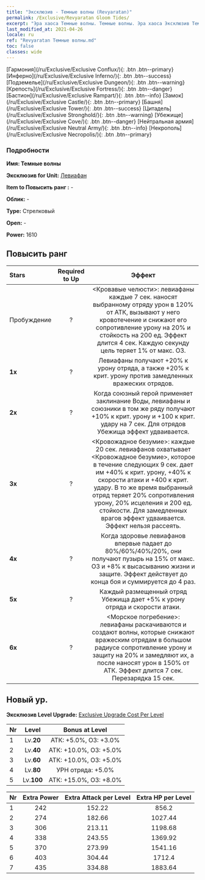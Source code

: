 ```yaml
---
title: "Эксклюзив - Темные волны (Revyaratan)"
permalink: /Exclusive/Revyaratan Gloom Tides/
excerpt: "Эра хаоса Темные волны. Темные волны. Эра хаоса Эксклюзив Темные волны. Левиафан Эксклюзив."
last_modified_at: 2021-04-26
locale: ru
ref: "Revyaratan Темные волны.md"
toc: false
classes: wide
---
```

 [Гармония](/ru/Exclusive/Exclusive Conflux/){: .btn .btn--primary} [Инферно](/ru/Exclusive/Exclusive Inferno/){: .btn .btn--success} [Подземелье](/ru/Exclusive/Exclusive Dungeon/){: .btn .btn--warning} [Крепость](/ru/Exclusive/Exclusive Fortress/){: .btn .btn--danger} [Бастион](/ru/Exclusive/Exclusive Rampart/){: .btn .btn--info} [Замок](/ru/Exclusive/Exclusive Castle/){: .btn .btn--primary} [Башня](/ru/Exclusive/Exclusive Tower/){: .btn .btn--success} [Цитадель](/ru/Exclusive/Exclusive Stronghold/){: .btn .btn--warning} [Убежище](/ru/Exclusive/Exclusive Cove/){: .btn .btn--danger} [Нейтральная армия](/ru/Exclusive/Exclusive Neutral Army/){: .btn .btn--info} [Некрополь](/ru/Exclusive/Exclusive Necropolis/){: .btn .btn--primary} 

### Подробности
 **Имя: Темные волны** 

 **Эксклюзив for Unit:** [Левиафан](/ru/units/Revyaratan/) 

 **Item to Повысить ранг :** -

 **Облик:** -

 **Type:** Стрелковый

 **Open:** -

 **Power:** 1610

## Повысить ранг 

  |     Stars    |  Required to Up | Эффект |
  |:-------------|:---------------:|:---------------:|
  |  Пробуждение  | ? | <Кровавые челюсти>: левиафаны каждые 7 сек. наносят выбранному отряду урон в 120% от АТК, вызывают у него кровотечение и снижают его сопротивление урону на 20% и стойкость на 200 ед. Эффект длится 4 сек. Каждую секунду цель теряет 1% от макс. ОЗ. |
  | **1x** <i class="fas fa-star"/> | ? | Левиафаны получают +20% к урону отряда, а также +20% к крит. урону против замедленных вражеских отрядов. |
  | **2x** <i class="fas fa-star"/> | ? | Когда союзный герой применяет заклинание Воды, левиафаны и союзники в том же ряду получают +10% к крит. урону и +100 к крит. удару на 7 сек. Для отрядов Убежища эффект удваивается. |
  | **3x** <i class="fas fa-star"/> | ? | <Кровожадное безумие>: каждые 20 сек. левиафанов охватывает <Кровожадное безумие>, которое в течение следующих 9 сек. дает им +40% к крит. урону, +40% к скорости атаки и +400 к крит. удару. В то же время выбранный отряд теряет 20% сопротивления урону, 20% исцеления и 200 ед. стойкости. Для замедленных врагов эффект удваивается. Эффект нельзя рассеять. |
  | **4x** <i class="fas fa-star"/> | ? | Когда здоровье левиафанов впервые падает до 80%/60%/40%/20%, они получают пузырь на 15% от макс. ОЗ и +8% к высасыванию жизни и защите. Эффект действует до конца боя и суммируется до 4 раз. |
  | **5x** <i class="fas fa-star"/> | ? | Каждый размещенный отряд Убежища дает +5% к урону отряда и скорости атаки. |
  | **6x** <i class="fas fa-star"/> | ? | <Морское погребение>: левиафаны раскачиваются и создают волны, которые снижают вражеским отрядам в большом радиусе сопротивление урону и защиту на 20% и замедляют их, а после наносят урон в 150% от АТК. Эффект длится 7 сек. Перезарядка 15 сек. |


## Новый ур.
 **Эксклюзив Level Upgrade:** [Exclusive Upgrade Cost Per Level](/Exclusive/ExclusiveUpgradeCostPerLevel/)

  |  Nr  |   Level  | Bonus at Level |
  |:-----|:--------:|:--------------:|
  | 1 | Lv.**20** | АТК: +5.0%, ОЗ: +3.0% |
  | 2 | Lv.**40** | АТК: +10.0%, ОЗ: +5.0% |
  | 3 | Lv.**60** | АТК: +10.0%, ОЗ: +5.0% |
  | 4 | Lv.**80** | УРН отряда: +5.0% |
  | 5 | Lv.**100** | АТК: +15.0%, ОЗ: +8.0% |


  |  Nr  |  Extra Power | Extra Attack per Level | Extra HP per Level |
  |:-----|:--------:|:--------:|:--------:|
  | 1 | 242 | 152.22 | 856.2 |
  | 2 | 274 | 182.66 | 1027.44 |
  | 3 | 306 | 213.11 | 1198.68 |
  | 4 | 338 | 243.55 | 1369.92 |
  | 5 | 370 | 273.99 | 1541.16 |
  | 6 | 403 | 304.44 | 1712.4 |
  | 7 | 435 | 334.88 | 1883.64 |


